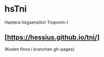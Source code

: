 # hsTni
Hantera högsensitivt Troponin-I


## [https://hessius.github.io/tni/]
(Koden finns i branchen gh-pages)
